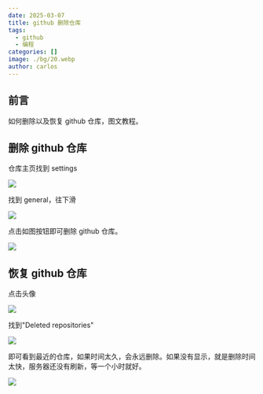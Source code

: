 ```yaml
---
date: 2025-03-07
title: github 删除仓库
tags:
  - github
  - 编程
categories: []
image: ./bg/20.webp
author: carlos
---
```


## 前言

如何删除以及恢复 github 仓库，图文教程。

## 删除 github 仓库

仓库主页找到 settings

![](../00-assets/Pasted%20image%2020250307045850.png)

找到 general，往下滑

![](../00-assets/Pasted%20image%2020250307045959.png)

点击如图按钮即可删除 github 仓库。

![](../00-assets/Pasted%20image%2020250307050056.png)

## 恢复 github 仓库

点击头像

![](../00-assets/Pasted%20image%2020250307052415.png)

找到"Deleted repositories"

![](../00-assets/Pasted%20image%2020250307052450.png)

即可看到最近的仓库，如果时间太久，会永远删除。如果没有显示，就是删除时间太快，服务器还没有刷新，等一个小时就好。

![](../00-assets/Pasted%20image%2020250307052617.png)